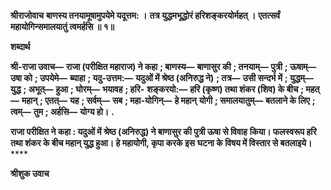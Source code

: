 **श्रीराजोवाच** **बाणस्य तनयामूषामुपयेमे यदूत्तम: ।** **तत्र युद्धमभूद्धोरं हरिशङ्करयोर्महत् ।** **एतत्सर्वं महायोगिन्समालयातुं त्वमर्हसि ॥ १॥** 

**शब्दार्थ** 

**श्री-राजा उवाच—** **राजा (परीक्षित महाराज) ने कहा** **; बाणस्य—** **बाणासुर की** **; तनयाम्—** **पुत्री** **; ऊषाम्—** **उषा को** **; उपयेमे—** **ब्याहा** **; यदु-उत्तम:—** **यदुओं में श्रेष्ठ (अनिरुद्ध ने)** **; तत्र—** **उसी सन्दर्भ में** **; युद्धम्—** **युद्ध** **; अभूत्—** **हुआ** **; घोरम्—** **भयावह** **; हरि-** **शङ्करयो:—** **हरि (कृष्ण) तथा शंकर (शिव) के बीच** **; महत्—** **महान्** **; एतत्—** **यह** **; सर्वम्—** **सब** **; महा-योगिन्—** **हे महान्** **योगी** **; समालयातुम्—** **बतलाने के लिए** **; त्वम्—** **तुम** **; अर्हसि—** **योग्य हो।** **.** 

**राजा परीक्षित ने कहा : यदुओं में श्रेष्ठ (अनिरुद्ध) ने बाणासुर की पुत्री ऊषा से विवाह** **किया। फलस्वरूप हरि तथा शंकर के बीच महान् युद्ध हुआ। हे महायोगी, कृपा करके इस** **घटना के विषय में विस्तार से बतलाइये।** **** 

**श्रीशुक उवाच** 